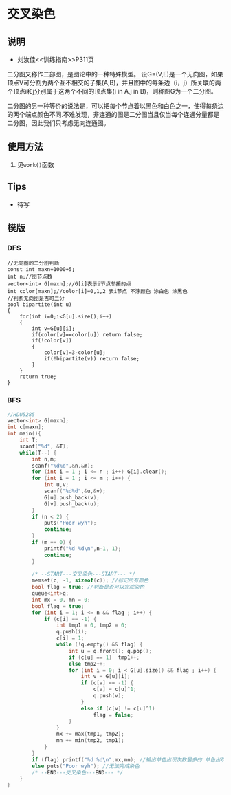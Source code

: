 # 交叉染色

## 说明

* 刘汝佳<<训练指南>>P311页

二分图又称作二部图，是图论中的一种特殊模型。 设G=(V,E)是一个无向图，如果顶点V可分割为两个互不相交的子集(A,B)，并且图中的每条边（i，j）所关联的两个顶点i和j分别属于这两个不同的顶点集(i in A,j in B)，则称图G为一个二分图。

二分图的另一种等价的说法是，可以把每个节点着以黑色和白色之一，使得每条边的两个端点颜色不同.不难发现，非连通的图是二分图当且仅当每个连通分量都是二分图，因此我们只考虑无向连通图。
## 使用方法
1. 见`work()`函数

## Tips
* 待写

## 模版

### DFS
```
//无向图的二分图判断
const int maxn=1000+5;
int n;//图节点数
vector<int> G[maxn];//G[i]表示i节点邻接的点
int color[maxn];//color[i]=0,1,2 表i节点 不涂颜色 涂白色 涂黑色
//判断无向图是否可二分
bool bipartite(int u)
{
    for(int i=0;i<G[u].size();i++)
    {
        int v=G[u][i];
        if(color[v]==color[u]) return false;
        if(!color[v])
        {
            color[v]=3-color[u];
            if(!bipartite(v)) return false;
        }
    }
    return true;
}
```

### BFS
```C++
//HDU5285
vector<int> G[maxn];
int c[maxn];
int main(){
	int T;
	scanf("%d", &T);
	while(T--) {
		int n,m;
		scanf("%d%d",&n,&m);  
		for (int i = 1 ; i <= n ; i++) G[i].clear();
		for (int i = 1 ; i <= m ; i++) {
			int u,v;
			scanf("%d%d",&u,&v);
			G[u].push_back(v);
			G[v].push_back(u);
		}
		if (n < 2) {
			puts("Poor wyh");
			continue;
		}
		if (m == 0) {
			printf("%d %d\n",n-1, 1);
			continue;
		}
		
		/* --START---交叉染色---START--- */
		memset(c, -1, sizeof(c)); //标记所有颜色
		bool flag = true; //判断是否可以完成染色
		queue<int>q;
		int mx = 0, mn = 0;
		bool flag = true;
		for (int i = 1; i <= n && flag ; i++) {
			if (c[i] == -1) {
				int tmp1 = 0, tmp2 = 0;	
				q.push(i);
				c[i] = 1;
				while (!q.empty() && flag) {
					int u = q.front(); q.pop();
					if (c[u] == 1)  tmp1++;
					else tmp2++;
					for (int i = 0; i < G[u].size() && flag ; i++) {
						int v = G[u][i];
						if (c[v] == -1) {
							c[v] = c[u]^1;
							q.push(v);
						}
						else if (c[v] != c[u]^1) 
							flag = false;
					}
				}
				mx += max(tmp1, tmp2);
				mn += min(tmp2, tmp1);
			}	
		}
		if (flag) printf("%d %d\n",mx,mn); //输出单色出现次数最多的 单色出现次数最少的
		else puts("Poor wyh"); //无法完成染色
		/* --END---交叉染色---END--- */
	}
}
```